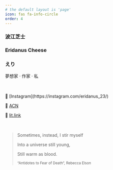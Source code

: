 ```yaml
---
# the default layout is 'page'
icon: fas fa-info-circle
order: 4
---
```


### 波江芝士
### Eridanus Cheese
### えり

夢想家 · 作家 · 私


<br>
<br>
🩵 [Instagram](https://instagram.com/eridanus_23/)  

🩵 [ACN](https://anilist.co/user/muuuChiyo/)  

🩵 [lit.link](https://lit.link/en/eridanus/)  
<br>
<br>
> Sometimes, instead, I stir myself  
> 
> Into a universe still young,  
> 
> Still warm as blood.  
> 
> <small>“Antidotes to Fear of Death”, Rebecca Elson</small>
